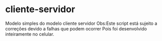 # cliente-servidor
Modelo simples do modelo cliente servidor  Obs:Este script está sujeito a correções devido a falhas que podem ocorrer  Pois foi desenvolvido inteiramente no celular.
